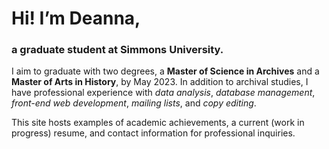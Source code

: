 # Hi! I’m Deanna,
### a graduate student at Simmons University.

I aim to graduate with two degrees, a **Master of Science in Archives** and a **Master of Arts in History**, by May 2023. In addition to archival studies, I have professional experience with *data analysis*, *database management*, *front-end web development*, *mailing lists*, and *copy editing*.

This site hosts examples of academic achievements, a current (work in progress) resume, and contact information for professional inquiries.
